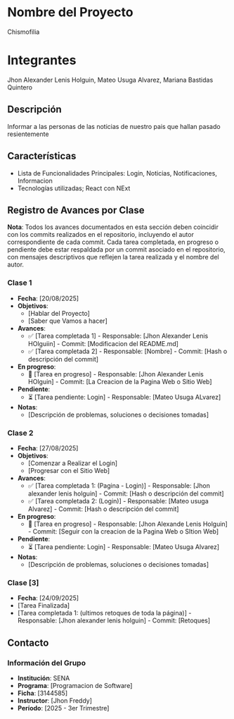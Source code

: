 # Nombre del Proyecto
Chismofilia

# Integrantes
Jhon Alexander Lenis Holguin,
Mateo Usuga Alvarez, 
Mariana Bastidas Quintero

## Descripción
Informar a las personas de las noticias de nuestro pais que hallan pasado resientemente 

## Características
- Lista de Funcionalidades Principales: Login, Noticias, Notificaciones, Informacion
- Tecnologías utilizadas; React con NExt

## Registro de Avances por Clase
**Nota**: Todos los avances documentados en esta sección deben coincidir con los commits realizados en el repositorio, incluyendo el autor correspondiente de cada commit. Cada tarea completada, en progreso o pendiente debe estar respaldada por un commit asociado en el repositorio, con mensajes descriptivos que reflejen la tarea realizada y el nombre del autor.

### Clase 1
- **Fecha**: [20/08/2025]
- **Objetivos**:
  - [Hablar del Proyecto]
  - [Saber que Vamos a hacer]
- **Avances**:
  - ✅ [Tarea completada 1] - Responsable: [Jhon Alexander Lenis HOlguiin] - Commit: [Modificacion del README.md]
  - ✅ [Tarea completada 2] - Responsable: [Nombre] - Commit: [Hash o descripción del commit]
- **En progreso**:
  - 🔄 [Tarea en progreso] - Responsable: [Jhon Alexander Lenis HOlguin] - Commit: [La Creacion de la Pagina Web o Sitio Web]
- **Pendiente**:
  - ⏳ [Tarea pendiente: Login] - Responsable: [Mateo Usuga ALvarez]
- **Notas**:
  - [Descripción de problemas, soluciones o decisiones tomadas]

### Clase 2
- **Fecha**: [27/08/2025]
- **Objetivos**:
  - [Comenzar a Realizar el Login]
  - [Progresar con el Sitio Web]
- **Avances**:
  - ✅ [Tarea completada 1: (Pagina - Login)] - Responsable: [Jhon alexander lenis holguin] - Commit: [Hash o descripción del commit]
  - ✅ [Tarea completada 2: (Login)] - Responsable: [Mateo usuga Alvarez] - Commit: [Hash o descripción del commit]
- **En progreso**:
  - 🔄 [Tarea en progreso] - Responsable: [Jhon Alexande Lenis Holguin] - Commit: [Seguir con la creacion de la Pagina Web o SItion Web]
- **Pendiente**:
  - ⏳ [Tarea pendiente: Login] - Responsable: [Mateo Usuga Alvarez]
- **Notas**:
  - [Descripción de problemas, soluciones o decisiones tomadas]

### Clase [3]
- **Fecha**: [24/09/2025]
- [Tarea Finalizada]
- [Tarea completada 1: (ultimos retoques de toda la página)] - Responsable: [Jhon alexander lenis holguin] - Commit: [Retoques]

## Contacto
### Información del Grupo
- **Institución**: SENA
- **Programa**: [Programacion de Software]
- **Ficha**: [3144585]
- **Instructor**: [Jhon Freddy]
- **Período**: [2025 - 3er Trimestre]
